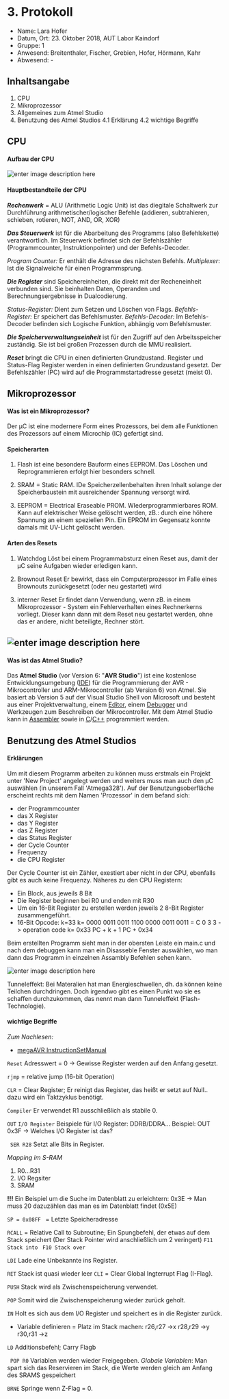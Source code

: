  # 3. Protokoll	
 - Name: Lara Hofer
 - Datum, Ort: 23. Oktober 2018, AUT Labor Kaindorf
 - Gruppe: 1
 - Anwesend: Breitenthaler, Fischer, Grebien, Hofer, Hörmann, Kahr
 - Abwesend: -

## Inhaltsangabe

 1. CPU
 2. Mikroprozessor
 3. Allgemeines zum Atmel Studio
 4. Benutzung des Atmel Studios
  4.1 Erklärung
  4.2 wichtige Begriffe

## CPU
#### Aufbau der CPU
![enter image description here](https://screenshotscdn.firefoxusercontent.com/images/ceda06ce-9a71-4fdb-980c-8f7ba00734cd.png)

#### Hauptbestandteile der CPU
***Rechenwerk***
= ALU (Arithmetic Logic Unit) ist das diegitale Schaltwerk zur Durchführung arithmetischer/logischer Befehle (addieren, subtrahieren, schieben, rotieren, NOT, AND, OR, XOR)

***Das Steuerwerk***
ist für die Abarbeitung des Programms (also Befehlskette) verantwortlich. Im Steuerwerk befindet sich der Befehlszähler (Programmcounter, Instruktionpointer) und der Befehls-Decoder.

*Program Counter:* Er enthält die Adresse des nächsten Befehls.
*Multiplexer*:  Ist die Signalweiche für einen Programmsprung.

***Die Register***
sind Speichereinheiten, die direkt mit der Recheneinheit verbunden sind. Sie beinhalten Daten, Operanden und Berechnungsergebnisse in Dualcodierung. 

*Status-Register:* Dient zum Setzen und Löschen von Flags.
*Befehls-Register:* Er speichert das Befehlsmuster.
*Befehls-Decoder:*  Im Befehls-Decoder befinden sich Logische Funktion, abhängig vom Befehlsmuster.

***Die Speicherverwaltungseinheit***
ist für den Zugriff auf den Arbeitsspeicher zuständig. Sie ist bei großen Prozessen durch die MMU realisiert.

***Reset***
bringt die CPU in einen definierten Grundzustand. Register und Status-Flag Register werden in einen definierten Grundzustand gesetzt. Der Befehlszähler (PC) wird auf die Programmstartadresse gesetzt (meist 0).

## Mikroprozessor
#### Was ist ein Mikroprozessor?
Der µC ist eine modernere Form eines Prozessors, bei dem alle Funktionen des Prozessors auf einem Microchip (IC) gefertigt sind.

#### Speicherarten

1. Flash
ist eine besondere Bauform eines EEPROM. Das Löschen und Reprogrammieren erfolgt hier besonders schnell.

2. SRAM
= Static RAM. IDe Speicherzellenbehalten ihren Inhalt solange der Speicherbaustein mit ausreichender Spannung versorgt wird.

3. EEPROM
= Electrical Eraseable PROM. WIederprogrammierbares ROM. Kann auf elektrischer Weise gelöscht werden, zB.: durch eine höhere Spannung an einem speziellen Pin. Ein EPROM im Gegensatz konnte damals mit UV-Licht gelöscht werden.

#### Arten des Resets
1. Watchdog
Löst bei einem Programmabsturz einen Reset aus, damit der µC seine Aufgaben wieder erledigen kann. 

2. Brownout Reset
Er bewirkt, dass ein Computerprozessor im Falle eines Brownouts zurückgesetzt (oder neu gestartet) wird

3. interner Reset
Er findet dann Verwendung, wenn zB. in einem Mikroprozessor - System ein Fehlerverhalten eines Rechnerkerns vorliegt. Dieser kann dann mit dem Reset neu gestartet werden, ohne das er andere, nicht beteiligte, Rechner stört.

## ![enter image description here](https://micrium.com/wp-content/uploads/2012/08/Atmel-Logo.png)
#### Was ist das Atmel Studio?
Das **Atmel Studio** (vor Version 6: "**AVR Studio**") ist eine kostenlose Entwicklungsumgebung ([IDE](https://www.mikrocontroller.net/articles/Editoren/IDEs "Editoren/IDEs")) für die Programmierung der AVR - Mikrocontroller und ARM-Mikrocontroller (ab Version 6) von Atmel. Sie basiert ab Version 5 auf der Visual Studio Shell von Microsoft und besteht aus einer Projektverwaltung, einem [Editor](https://www.mikrocontroller.net/articles/Editoren/IDEs#Texteditoren_f.C3.BCr_Programmierer "Editoren/IDEs"), einem [Debugger](https://www.mikrocontroller.net/articles/AVR-Studio#Debugger "AVR-Studio") und Werkzeugen zum Beschreiben der Mikrocontroller.
Mit dem Atmel Studio kann in [Assembler](https://www.mikrocontroller.net/articles/Assembler "Assembler") sowie in [C](https://www.mikrocontroller.net/articles/C "C")/[C++](https://www.mikrocontroller.net/articles/C-Plusplus "C-Plusplus") programmiert werden.


## Benutzung des Atmel Studios
#### Erklärungen
Um mit diesem Programm arbeiten zu können muss erstmals ein Projekt unter 'New Project' angelegt werden und weiters muss man auch den µC auswählen (in unserem Fall 'Atmega328'). Auf der Benutzungsoberfläche erscheint rechts mit dem Namen 'Prozessor' in dem befand sich:

 - der Programmcounter
 -  das X Register
 -  das Y Register
 -  das Z Register
 - das Status Register
 - der Cycle Counter
 - Frequenzy
 - die CPU Register
 
 Der Cycle Counter ist ein Zähler, exestiert aber nicht in der CPU, ebenfalls gibt es auch keine Frequenzy. Näheres zu den CPU Registern:
 - Ein Block, aus jeweils 8 Bit
 - Die Register beginnen bei R0 und enden mit R30
 - Um ein 16-Bit Register zu erstellen werden jeweils 2 8-Bit Register zusammengeführt.
 - 16-Bit Opcode:
k=33
k= 0000 0011 0011
1100 0000 0011 0011
= C	    0		3	3  -> operation code
k= 0x33
PC + k + 1
PC + 0x34

Beim erstellten Programm sieht man in der obersten Leiste ein main.c und nach dem debuggen kann man ein Disasseble Fenster auswählen, wo man dann das Programm in einzelnen Assambly Befehlen sehen kann.

![enter image description here](https://microchip.wdfiles.com/local--files/mplabx:debug-disassembly-window/bothopen.png)

Tunneleffekt: Bei Materalien hat man Energieschwellen, dh. da können keine Teilchen durchdringen. Doch irgendwo gibt es einen Punkt wo sie es schaffen durchzukommen, das nennt man dann Tunneleffekt (Flash-Technologie).

#### wichtige Begriffe
*Zum Nachlesen:*
- [megaAVR InstructionSetManual](http://ww1.microchip.com/downloads/en/devicedoc/atmel-0856-avr-instruction-set-manual.pdf)

 `Reset`
 Adresswert = 0 -> Gewisse Register werden auf den Anfang gesetzt.
 
`rjmp` 
 = relative jump (16-bit Operation)
 
`CLR` 
= Clear Register; Er reinigt das Register, das heißt er setzt auf Null.. dazu wird ein Taktzyklus benötigt.

`Compiler`
 Er verwendet R1 ausschließlich als stabile 0.

`OUT`
`I/O Register`
 Beispiele für I/O Register: DDRB/DDRA...
Beispiel: OUT 0x3F -> Welches I/O Register ist das? 

` SER R28`
Setzt alle Bits in Register.

*Mapping im S-RAM*
1. R0...R31
2. I/O Regsiter
3. SRAM

 **!!!** Ein Beispiel um die Suche im Datenblatt zu erleichtern:
  0x3E -> Man muss 20 dazuzählen das man es im Datenblatt findet (0x5E)

`SP = 0x08FF `
= Letzte Speicheradresse

`RCALL` 
= Relative Call to Subroutine; Ein Spungbefehl, der etwas auf dem Stack speichert (Der Stack Pointer wird anschließlich um 2 veringert)
`F11 Stack into`
` F10 Stack over`

`LDI`
 Lade eine Unbekannte ins Register.
 
`RET`
Stack ist quasi wieder leer
`CLI`
 = Clear Global Ingterrupt Flag (I-Flag).
 
`PUSH` 
Stack wird als Zwischenspeicherung verwendet.

`POP` 
Somit wird die Zwischenspeicherung wieder zurück geholt.

`IN` 
 Holt es sich aus dem I/O Register und speichert es in die Register zurück.
 - Variable definieren = Platz im Stack machen:
	r26,r27 ->x
	r28,r29 ->y
	r30,r31 ->z

`LD`
Additionsbefehl; Carry Flagb

` POP R0`
Variablen werden wieder Freigegeben.
*Globale Variablen*: Man spart sich das Reservieren im Stack, die Werte werden gleich am Anfang des SRAMS gespeichert

`BRNE` 
Springe wenn Z-Flag = 0.
 

 

